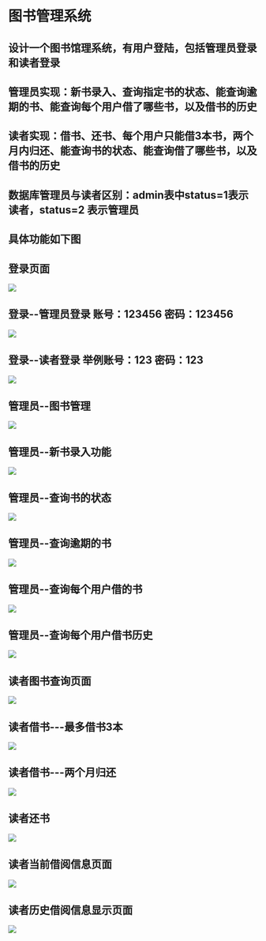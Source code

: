 # 图书管理系统

## 设计一个图书馆理系统，有用户登陆，包括管理员登录和读者登录
## 管理员实现：新书录入、查询指定书的状态、能查询逾期的书、能查询每个用户借了哪些书，以及借书的历史
## 读者实现：借书、还书、每个用户只能借3本书，两个月内归还、能查询书的状态、能查询借了哪些书，以及借书的历史

## 数据库管理员与读者区别：admin表中status=1表示读者，status=2 表示管理员

## 具体功能如下图

## 登录页面

![](WebContent/static/img/java46.jpg)

## 登录--管理员登录   账号：123456  密码：123456

![](WebContent/static/img/java61.png)

## 登录--读者登录  举例账号：123  密码：123

![](WebContent/static/img/java48.jpg)

## 管理员--图书管理

![](WebContent/static/img/java62.png)

## 管理员--新书录入功能

![](WebContent/static/img/java63.png)

## 管理员--查询书的状态

![](WebContent/static/img/java64.png)

## 管理员--查询逾期的书

![](WebContent/static/img/java65.png)

## 管理员--查询每个用户借的书

![](WebContent/static/img/java66.png)

## 管理员--查询每个用户借书历史

![](WebContent/static/img/java67.png)


## 读者图书查询页面

![](WebContent/static/img/java50.png)

## 读者借书---最多借书3本

![](WebContent/static/img/java68.png)

## 读者借书---两个月归还

![](WebContent/static/img/java70.png)

## 读者还书

![](WebContent/static/img/java69.png)

## 读者当前借阅信息页面

![](WebContent/static/img/java51.png)

## 读者历史借阅信息显示页面

![](WebContent/static/img/java52.png)

